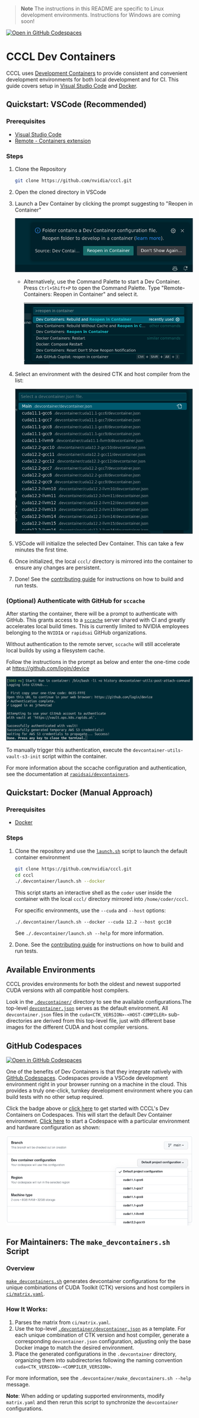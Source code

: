 > **Note**
> The instructions in this README are specific to Linux development environments. Instructions for Windows are coming soon!

[![Open in GitHub Codespaces](https://github.com/codespaces/badge.svg)](https://codespaces.new/NVIDIA/cccl?quickstart=1&devcontainer_path=.devcontainer%2Fdevcontainer.json)

# CCCL Dev Containers

CCCL uses [Development Containers](https://containers.dev/) to provide consistent and convenient development environments for both local development and for CI. This guide covers setup in [Visual Studio Code](#quickstart-vscode-recommended) and [Docker](#quickstart-docker-manual-approach).

## Quickstart: VSCode (Recommended)

### Prerequisites
- [Visual Studio Code](https://code.visualstudio.com/)
- [Remote - Containers extension](https://marketplace.visualstudio.com/items?itemName=ms-vscode-remote.remote-containers)

### Steps

1. Clone the Repository
    ```bash
    git clone https://github.com/nvidia/cccl.git
    ```
2. Open the cloned directory in VSCode

3. Launch a Dev Container by clicking the prompt suggesting to "Reopen in Container"

   ![Shows "Reopen in Container" prompt when opening the cccl directory in VScode.](./img/reopen_in_container.png)

   - Alternatively, use the Command Palette to start a Dev Container. Press `Ctrl+Shift+P` to open the Command Palette. Type "Remote-Containers: Reopen in Container" and select it.

     ![Shows "Reopen in Container" in command pallete.](./img/open_in_container_manual.png)

4. Select an environment with the desired CTK and host compiler from the list:

   ![Shows list of available container environments.](./img/container_list.png)

5. VSCode will initialize the selected Dev Container. This can take a few minutes the first time.

6. Once initialized, the local `cccl/` directory is mirrored into the container to ensure any changes are persistent.

7. Done! See the [contributing guide](../CONTRIBUTING.md#building-and-testing) for instructions on how to build and run tests.

### (Optional) Authenticate with GitHub for `sccache`

After starting the container, there will be a prompt to authenticate with GitHub. This grants access to a [`sccache`](https://github.com/mozilla/sccache) server shared with CI and greatly accelerates local build times. This is currently limited to NVIDIA employees belonging to the `NVIDIA` or `rapidsai` GitHub organizations.

Without authentication to the remote server, `sccache` will still accelerate local builds by using a filesystem cache.

Follow the instructions in the prompt as below and enter the one-time code at https://github.com/login/device

  ![Shows authentication with GitHub to access sccache bucket.](./img/github_auth.png)

To manually trigger this authentication, execute the `devcontainer-utils-vault-s3-init` script within the container.

For more information about the sccache configuration and authentication, see the documentation at [`rapidsai/devcontainers`](https://github.com/rapidsai/devcontainers/blob/branch-23.10/USAGE.md#build-caching-with-sccache).

## Quickstart: Docker (Manual Approach)

### Prerequisites
- [Docker](https://docs.docker.com/desktop/install/linux-install/)

### Steps
1. Clone the repository and use the [`launch.sh`](./launch.sh) script to launch the default container environment
    ```bash
    git clone https://github.com/nvidia/cccl.git
    cd cccl
    ./.devcontainer/launch.sh --docker
    ```
    This script starts an interactive shell as the `coder` user inside the container with the local `cccl/` directory mirrored into `/home/coder/cccl`.

    For specific environments, use the `--cuda` and `--host` options:
    ```bassh
    ./.devcontainer/launch.sh --docker --cuda 12.2 --host gcc10
    ```
    See `./.devcontainer/launch.sh --help` for more information.

2. Done. See the [contributing guide](../CONTRIBUTING.md#building-and-testing) for instructions on how to build and run tests.

## Available Environments

CCCL provides environments for both the oldest and newest supported CUDA versions with all compatible host compilers.

Look in the [`.devcontainer/`](.) directory to see the available configurations.The top-level [`devcontainer.json`](./devcontainer.json) serves as the default environment. All `devcontainer.json` files in the `cuda<CTK_VERSION>-<HOST-COMPILER>` sub-directories are derived from this top-level file, just with different base images for the different CUDA and host compiler versions.

## GitHub Codespaces

[![Open in GitHub Codespaces](https://github.com/codespaces/badge.svg)](https://codespaces.new/NVIDIA/cccl?quickstart=1&devcontainer_path=.devcontainer%2Fdevcontainer.json)

One of the benefits of Dev Containers is that they integrate natively with [GitHub Codespaces](https://github.com/features/codespaces). Codespaces provide a VSCode development environment right in your browser running on a machine in the cloud. This provides a truly one-click, turnkey development environment where you can build tests with no other setup required.

Click the badge above or [click here](https://codespaces.new/NVIDIA/cccl?quickstart=1&devcontainer_path=.devcontainer%2Fdevcontainer.json) to get started with CCCL's Dev Containers on Codespaces. This will start the default Dev Container environment. [Click here](https://github.com/codespaces/new?hide_repo_select=true&ref=main&repo=296416761&skip_quickstart=true) to start a Codespace with a particular environment and hardware configuration as shown:

   ![Shows configuring a Codespace with a custom environment](../docs/images/codespaces.png)



## For Maintainers: The `make_devcontainers.sh` Script

### Overview

[`make_devcontainers.sh`](./make_devcontainers.sh) generates devcontainer configurations for the unique combinations of CUDA Toolkit (CTK) versions and host compilers in [`ci/matrix.yaml`](../ci/matrix.yaml).

### How It Works:

1. Parses the matrix from `ci/matrix.yaml`.
2. Use the top-level [`.devcontainer/devcontainer.json`](./devcontainer.json) as a template. For each unique combination of CTK version and host compiler, generate a corresponding `devcontainer.json` configuration, adjusting only the base Docker image to match the desired environment.
3. Place the generated configurations in the `.devcontainer` directory, organizing them into subdirectories following the naming convention `cuda<CTK_VERSION>-<COMPILER_VERSION>`.

For more information, see the `.devcontainer/make_devcontainers.sh --help` message.

**Note**: When adding or updating supported environments, modify `matrix.yaml` and then rerun this script to synchronize the `devcontainer` configurations.
